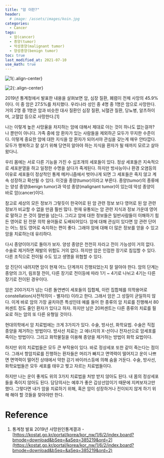 ```yaml
---
title: "암 이란?" 
header:
  # image: /assets/images/koin.jpg
categories:
  - Cancer
tags:
  - 암(cancer)
  - 종양(tumor)
  - 악성종양(malignant tumor)
  - 양성종양(benign tumor)
toc: true
last_modified_at: 2021-07-10
use_math: true
---
```


![1](https://user-images.githubusercontent.com/60498900/125403453-7df81a80-e3f0-11eb-9ad3-fcc6ab326146.PNG){:.align-center}

![2](https://user-images.githubusercontent.com/60498900/125403473-86505580-e3f0-11eb-89ed-5004a7848285.PNG){:.align-center}

  2019년 통계청에서 발표한 내용을 살펴보면 암, 심장 질환, 폐렴이 전체 사망의 45.9%이다. 이 중 암은 27.5%를 차지했다. 우리나라 성인 중 4명 중 1명은 암으로 사망한다. 거의 2명 중 1명은 암과 비슷한 대사 질환인 심장 질환, 뇌혈관 질환, 당뇨병, 알츠하이머, 고혈압 등으로 사망한다.[1]

  나는 이렇게 높은 사망율을 차지하는 암에 대해서 제대로 아는 것이 하나도 없는걸까? 나 뿐만이 아니다. 가족 중에 암 환자가 있는 사람들을 제외하곤 모두가 무지한 수준이다. 이렇게 중요한 암에 대한 지식을 암 환자가 되어서야 관심을 갖는게 매우 안타깝다. 모두가 행복하고 잘 살기 위해 당연히 알아야 하는 지식을 환자가 될 때까지 모르고 살아왔다니.

  우리 몸에는 서로 다른 기능을 가진 수 십조개의 세포들이 있다. 정상 세포들은 지속적으로 세포분열을 하고 일정한 수명을 살다가 죽게된다. 하지만 방사능이나 환경 오염등의 이유로 세포들이 정상적인 통제 메커니즘에서 벗어나게 되면 그 세포들은 죽지 않고 계속 성장하고 확산될 수 있다. 이것을 종양(tumor)이라고 부른다. 종양(tumor)의 종류에는 양성 종양(benign tumor)과 악성 종양(malignant tumor)이 있는데 악성 종양이 바로 암(cancer)이다.  

  참고로 세상의 모든 정보가 그렇듯이 한국어로 된 암 관련 정보 보다 영어로 된 암 관련 정보가 비교할 수 없을 만큼 훨씬 많다. 현재 유통되는 암 관련 지식과 정보 가운데 영어로 말하고 쓴 것이 절반을 넘는다. 그리고 암에 대한 정보들은 일반사람들이 이해하기 힘든 영어로 된 전문 의학 용어들로 도배되어있다. 암에 대해 관심이 있다면 암 관련 단어는 어느 정도 영어로 숙지하는 편이 좋다. 그래야 암에 대해 더 많은 정보를 얻을 수 있고 암을 치료하는데 유리하다.  

  다시 종양이야기로 돌아가 보자. 양성 종양은 천천히 자라고 전이 가능성이 거의 없다. 수술로 제거하면 재발의 위험도 거의 없다. 하지만 암은 인접한 장기로 침입할 수 있다. 다른 조직으로 전이될 수도 있고 생명을 위협할 수 있다.  

  암 진단이 내려지면 암이 현재 어느 단계까지 진행되었는지 잘 알아야 한다. 암의 단계는 종양의 크기, 림프절 전이, 다른 장기로 전이등에 따라 1기 ~ 4기로 나뉘고 4기는 다른 장기로 전이된 경우이다.  

  암은 200가지가 넘는 다른 돌연변이 세포들의 집합체, 이런 집합체를 의학용어로 constellation(사전적의미 - 별자리) 이라고 한다. 그래서 암은 그 성질이 균일하지 않다. 이게 바로 암의 가장 골치아픈 특성인데 예를 들어 한 종류의 암 치료를 진행해서 80퍼센트 정도 줄인 환자가 있다고 하자. 하지만 남은 20퍼센트는 다른 종류의 치료를 필요로 하는 암의 또 다른 유형일 것이다.  

  현대의학에서 암 치료법에는 크게 3가지가 있다. 수술, 방사선, 화학요법. 수술은 직접 종양을 제거하는 방법이다. 방사선 치료는 고 에너지의 X-선이나 전자선으로 암세포를 죽이는 방법이다. 그리고 화학물질을 이용해 종양을 제거하는 방법이 화학 요법이다.  

  하지만 위의 치료법들은 모두 큰 부작용이 있다. 바로 정상세포 또한 같이 죽는다는 점이다. 그래서 항암치료를 진행하는 환자들은 머리가 빠지고 면역력이 떨어지고 운이 나쁘면 면역력이 떨어진 상태에서 약한 감기 바이러스등에 의해 숨을 거둔다. 수술, 방사선, 화학요법들은 모두 세포를 태우고 찢고 자르는 치료법들이다.  

  하지만 나는 운이 좋게도 위의 3가지 치료법을 처방 받지 않아도 된다. 내 몸의 정상세포들을 죽이지 않아도 된다. 담당의사는 예후가 좋은 갑상선암이기 때문에 지켜보자고만 했다. 그렇다면 내가 암을 치료하기 위해, 혹은 암이 성장하거나 전이되지 않게 하기 위해 해야 할 것들을 찾아야만 한다.  

# Reference   
1. 통계청 발표 2019년 사망원인통계결과 - [https://kostat.go.kr/portal/korea/kor_nw/1/6/2/index.board?bmode=download&bSeq=&aSeq=385219&ord=2](https://kostat.go.kr/portal/korea/kor_nw/1/6/2/index.board?bmode=download&bSeq=&aSeq=385219&ord=2)   